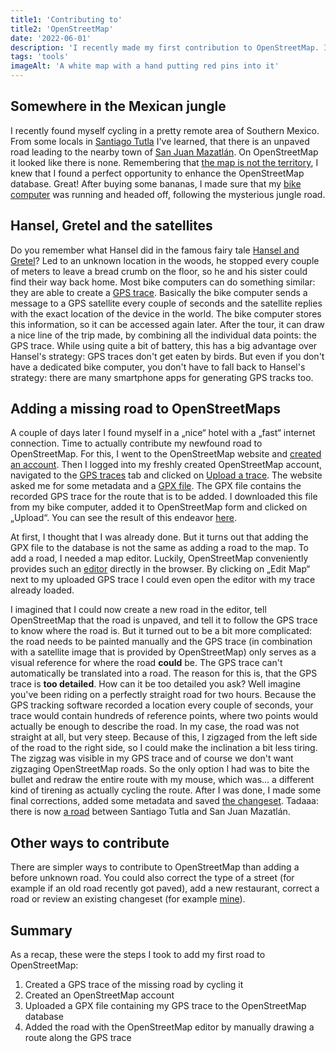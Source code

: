 ```yaml
---
title1: 'Contributing to'
title2: 'OpenStreetMap'
date: '2022-06-01'
description: 'I recently made my first contribution to OpenStreetMap. I documented my learnings here, so you can do it too!'
tags: 'tools'
imageAlt: 'A white map with a hand putting red pins into it'
---
```


## Somewhere in the Mexican jungle

I recently found myself cycling in a pretty remote area of Southern Mexico. From some locals in
[Santiago Tutla](https://www.openstreetmap.org/#map=16/17.1938/-95.3735) I've learned, that there is an unpaved road
leading to the nearby town of
[San Juan Mazatlán](https://www.openstreetmap.org/#map=14/17.0318/-95.4482). On OpenStreetMap it looked like there is
none. Remembering that [the map is not the territory](https://en.wikipedia.org/wiki/Map%E2%80%93territory_relation), I
knew that I found a perfect opportunity to enhance the OpenStreetMap database. Great! After buying some bananas, I made sure
that my [bike computer](https://www.wahoofitness.com/devices/bike-computers/elemnt-bolt)
was running and headed off, following the mysterious jungle road.

## Hansel, Gretel and the satellites

Do you remember what Hansel did in the famous fairy tale
[Hansel and Gretel](https://en.wikipedia.org/wiki/Hansel_and_Gretel)? Led to an unknown location in the woods, he
stopped every couple of meters to leave a bread crumb on the floor, so he and his sister could find their way back home.
Most bike computers can do something similar: they are able to create
a [GPS trace](https://en.wikipedia.org/wiki/GPS_tracking_unit). Basically the bike computer sends a message to a GPS
satellite every couple of seconds and the satellite replies with the exact location of the device in the world. The
bike computer stores this information, so it can be accessed again later. After the tour, it can draw a nice line of the trip
made, by combining all the individual data points: the GPS trace. While using quite a bit of battery, this has a big
advantage over Hansel's strategy: GPS traces don't get eaten by birds. But even if you don't have a dedicated bike computer,
you don't have to fall back to Hansel's strategy: there are many smartphone apps for generating GPS tracks too.

## Adding a missing road to OpenStreetMaps

A couple of days later I found myself in a „nice“ hotel with a „fast“ internet connection. Time to actually contribute
my newfound road to OpenStreetMap. For this, I went to the
OpenStreetMap website
and [created an account](https://www.openstreetmap.org/user/new). Then I logged into my freshly created OpenStreetMap account, navigated to the
[GPS traces](https://www.openstreetmap.org/traces) tab and clicked on
[Upload a trace](https://www.openstreetmap.org/traces/new). The website asked me for some metadata and a
[GPX file](https://en.wikipedia.org/wiki/GPS_Exchange_Format). The GPX file contains the recorded GPS trace for the
route that is to be added. I downloaded this file from my bike computer, added it to OpenStreetMap form and clicked on
„Upload“. You can see the result of this endeavor [here](https://www.openstreetmap.org/user/elHornair/traces/4405855).

At first, I thought that I was already done. But it turns out that adding the GPX file to the database is not the same
as adding a road to the map. To add a road, I needed a map editor. Luckily, OpenStreetMap conveniently provides
such an
[editor](https://www.openstreetmap.org/edit) directly in the browser. By clicking on „Edit Map“ next to my uploaded GPS
trace I could even open the editor with my trace already loaded.

I imagined that I could now create a new road in the editor, tell OpenStreetMap that the road is unpaved, and tell it to
follow the GPS trace to know where the road is. But it turned out to be a bit more complicated: the road needs to be painted
manually and the GPS trace (in combination with a satellite image that is provided by OpenStreetMap) only serves as a visual reference for
where the road **could** be. The GPS trace can't automatically be translated into a road. The reason for this is, that the
GPS trace is **too detailed**. How can it be too detailed you ask? Well imagine you've been riding on a perfectly
straight road for two hours. Because the GPS tracking software recorded a location every couple of seconds, your trace
would contain hundreds of reference points, where two points would actually be enough to describe the road. In my case,
the road was not straight at all, but very steep. Because of this, I zigzaged from the left side of the road to the
right side, so I could make the inclination a bit less tiring. The zigzag was visible in my GPS trace and of course we
don't want zigzaging OpenStreetMap roads. So the only option I had was to bite the bullet and redraw the entire route
with my mouse, which was... a different kind of tirening as actually cycling the route. After I was done, I made some final
corrections, added some metadata and saved
[the changeset](https://www.openstreetmap.org/changeset/121741823#map=13/17.1282/-95.3615). Tadaaa: there is now
[a road](https://www.openstreetmap.org/#map=13/17.1282/-95.3615) between Santiago Tutla and San Juan Mazatlán.

## Other ways to contribute

There are simpler ways to contribute to OpenStreetMap than adding a before unknown road. You could also correct the type
of a street (for example if an old road recently got paved), add a new restaurant, correct a road or review an existing
changeset (for example [mine](https://www.openstreetmap.org/changeset/121741823#map=13/17.1282/-95.3615)).

## Summary

As a recap, these were the steps I took to add my first road to OpenStreetMap:

1. Created a GPS trace of the missing road by cycling it
2. Created an OpenStreetMap account
3. Uploaded a GPX file containing my GPS trace to the OpenStreetMap database
4. Added the road with the OpenStreetMap editor by manually drawing a route along the GPS trace

